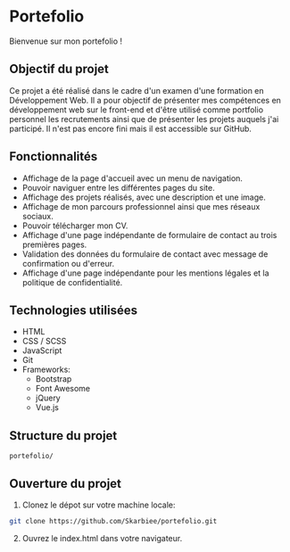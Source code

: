 # Portefolio

Bienvenue sur mon portefolio ! 

## Objectif du projet

Ce projet a été réalisé dans le cadre d'un examen d'une formation en Développement Web. Il a pour objectif de présenter mes compétences en développement web sur le front-end et d'être utilisé comme portfolio personnel les recrutements ainsi que de présenter les projets auquels j'ai participé. Il n'est pas encore fini mais il est accessible sur GitHub.

## Fonctionnalités
- Affichage de la page d'accueil avec un menu de navigation.
- Pouvoir naviguer entre les différentes pages du site.
- Affichage des projets réalisés, avec une description et une image.
- Affichage de mon parcours professionnel ainsi que mes réseaux sociaux.
- Pouvoir télécharger mon CV.
- Affichage d'une page indépendante de formulaire de contact au trois premières pages.
- Validation des données du formulaire de contact avec message de confirmation ou d'erreur.
- Affichage d'une page indépendante pour les mentions légales et la politique de confidentialité.

## Technologies utilisées
- HTML
- CSS / SCSS
- JavaScript
- Git
- Frameworks:
  - Bootstrap
  - Font Awesome
  - jQuery
  - Vue.js

## Structure du projet
```
portefolio/

```

## Ouverture du projet
1. Clonez le dépot sur votre machine locale:
```bash	
git clone https://github.com/Skarbiee/portefolio.git
```
2. Ouvrez le index.html dans votre navigateur.